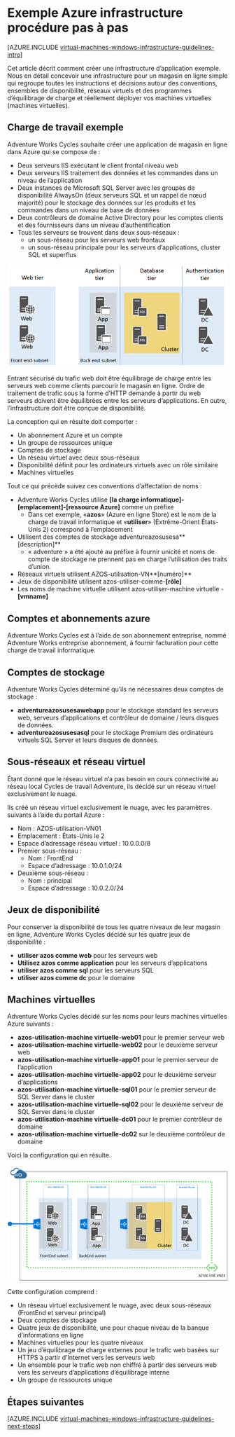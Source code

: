 <properties
    pageTitle="Procédure pas à pas exemple Infrastructure | Microsoft Azure"
    description="En savoir plus sur les instructions de conception et implémentation clées pour le déploiement d’une infrastructure d’exemple dans Azure."
    documentationCenter=""
    services="virtual-machines-windows"
    authors="iainfoulds"
    manager="timlt"
    editor=""
    tags="azure-resource-manager"/>

<tags
    ms.service="virtual-machines-windows"
    ms.workload="infrastructure-services"
    ms.tgt_pltfrm="vm-windows"
    ms.devlang="na"
    ms.topic="article"
    ms.date="09/08/2016"
    ms.author="iainfou"/>

# <a name="example-azure-infrastructure-walkthrough"></a>Exemple Azure infrastructure procédure pas à pas

[AZURE.INCLUDE [virtual-machines-windows-infrastructure-guidelines-intro](../../includes/virtual-machines-windows-infrastructure-guidelines-intro.md)] 

Cet article décrit comment créer une infrastructure d’application exemple. Nous en détail concevoir une infrastructure pour un magasin en ligne simple qui regroupe toutes les instructions et décisions autour des conventions, ensembles de disponibilité, réseaux virtuels et des programmes d’équilibrage de charge et réellement déployer vos machines virtuelles (machines virtuelles).


## <a name="example-workload"></a>Charge de travail exemple

Adventure Works Cycles souhaite créer une application de magasin en ligne dans Azure qui se compose de :

- Deux serveurs IIS exécutant le client frontal niveau web
- Deux serveurs IIS traitement des données et les commandes dans un niveau de l’application
- Deux instances de Microsoft SQL Server avec les groupes de disponibilité AlwaysOn (deux serveurs SQL et un rappel de nœud majorité) pour le stockage des données sur les produits et les commandes dans un niveau de base de données
- Deux contrôleurs de domaine Active Directory pour les comptes clients et des fournisseurs dans un niveau d’authentification
- Tous les serveurs se trouvent dans deux sous-réseaux :
    - un sous-réseau pour les serveurs web frontaux 
    - un sous-réseau principale pour les serveurs d’applications, cluster SQL et superflus

![Diagramme de différents niveaux de l’infrastructure d’application](./media/virtual-machines-common-infrastructure-service-guidelines/example-tiers.png)

Entrant sécurisé du trafic web doit être équilibrage de charge entre les serveurs web comme clients parcourir le magasin en ligne. Ordre de traitement de trafic sous la forme d’HTTP demande à partir du web serveurs doivent être équilibrées entre les serveurs d’applications. En outre, l’infrastructure doit être conçue de disponibilité.

La conception qui en résulte doit comporter :

- Un abonnement Azure et un compte
- Un groupe de ressources unique
- Comptes de stockage
- Un réseau virtuel avec deux sous-réseaux
- Disponibilité définit pour les ordinateurs virtuels avec un rôle similaire
- Machines virtuelles

Tout ce qui précède suivez ces conventions d’affectation de noms :

- Adventure Works Cycles utilise **[la charge informatique]-[emplacement]-[ressource Azure]** comme un préfixe
    - Dans cet exemple, «**azos**» (Azure en ligne Store) est le nom de la charge de travail informatique et «**utiliser**» (Extrême-Orient États-Unis 2) correspond à l’emplacement
- Utilisent des comptes de stockage adventureazosusesa**[description]**
    - « adventure » a été ajouté au préfixe à fournir unicité et noms de compte de stockage ne prennent pas en charge l’utilisation des traits d’union.
- Réseaux virtuels utilisent AZOS-utilisation-VN**[numéro]**
- Jeux de disponibilité utilisent azos-utiliser-comme-**[rôle]**
- Les noms de machine virtuelle utilisent azos-utiliser-machine virtuelle -**[vmname]**


## <a name="azure-subscriptions-and-accounts"></a>Comptes et abonnements azure

Adventure Works Cycles est à l’aide de son abonnement entreprise, nommé Adventure Works entreprise abonnement, à fournir facturation pour cette charge de travail informatique.


## <a name="storage-accounts"></a>Comptes de stockage

Adventure Works Cycles déterminé qu’ils ne nécessaires deux comptes de stockage :

- **adventureazosusesawebapp** pour le stockage standard les serveurs web, serveurs d’applications et contrôleur de domaine / leurs disques de données.
- **adventureazosusesasql** pour le stockage Premium des ordinateurs virtuels SQL Server et leurs disques de données.


## <a name="virtual-network-and-subnets"></a>Sous-réseaux et réseau virtuel

Étant donné que le réseau virtuel n’a pas besoin en cours connectivité au réseau local Cycles de travail Adventure, ils décidé sur un réseau virtuel exclusivement le nuage.

Ils créé un réseau virtuel exclusivement le nuage, avec les paramètres suivants à l’aide du portail Azure :

- Nom : AZOS-utilisation-VN01
- Emplacement : États-Unis le 2
- Espace d’adressage réseau virtuel : 10.0.0.0/8
- Premier sous-réseau :
    - Nom : FrontEnd
    - Espace d’adressage : 10.0.1.0/24
- Deuxième sous-réseau :
    - Nom : principal
    - Espace d’adressage : 10.0.2.0/24


## <a name="availability-sets"></a>Jeux de disponibilité

Pour conserver la disponibilité de tous les quatre niveaux de leur magasin en ligne, Adventure Works Cycles décidé sur les quatre jeux de disponibilité :

- **utiliser azos comme web** pour les serveurs web
- **Utilisez azos comme application** pour les serveurs d’applications
- **utiliser azos comme sql** pour les serveurs SQL
- **utiliser azos comme dc** pour le domaine


## <a name="virtual-machines"></a>Machines virtuelles

Adventure Works Cycles décidé sur les noms pour leurs machines virtuelles Azure suivants :

- **azos-utilisation-machine virtuelle-web01** pour le premier serveur web
- **azos-utilisation-machine virtuelle-web02** pour le deuxième serveur web
- **azos-utilisation-machine virtuelle-app01** pour le premier serveur de l’application
- **azos-utilisation-machine virtuelle-app02** pour le deuxième serveur d’applications
- **azos-utilisation-machine virtuelle-sql01** pour le premier serveur de SQL Server dans le cluster
- **azos-utilisation-machine virtuelle-sql02** pour le deuxième serveur de SQL Server dans le cluster
- **azos-utilisation-machine virtuelle-dc01** pour le premier contrôleur de domaine
- **azos-utilisation-machine virtuelle-dc02** sur le deuxième contrôleur de domaine

Voici la configuration qui en résulte.

![Infrastructure d’application finale déployée dans Azure](./media/virtual-machines-common-infrastructure-service-guidelines/example-config.png)

Cette configuration comprend :

- Un réseau virtuel exclusivement le nuage, avec deux sous-réseaux (FrontEnd et serveur principal)
- Deux comptes de stockage
- Quatre jeux de disponibilité, une pour chaque niveau de la banque d’informations en ligne
- Machines virtuelles pour les quatre niveaux
- Un jeu d’équilibrage de charge externes pour le trafic web basées sur HTTPS à partir d’Internet vers les serveurs web
- Un ensemble pour le trafic web non chiffré à partir des serveurs web vers les serveurs d’applications d’équilibrage interne
- Un groupe de ressources unique


## <a name="next-steps"></a>Étapes suivantes

[AZURE.INCLUDE [virtual-machines-windows-infrastructure-guidelines-next-steps](../../includes/virtual-machines-windows-infrastructure-guidelines-next-steps.md)] 